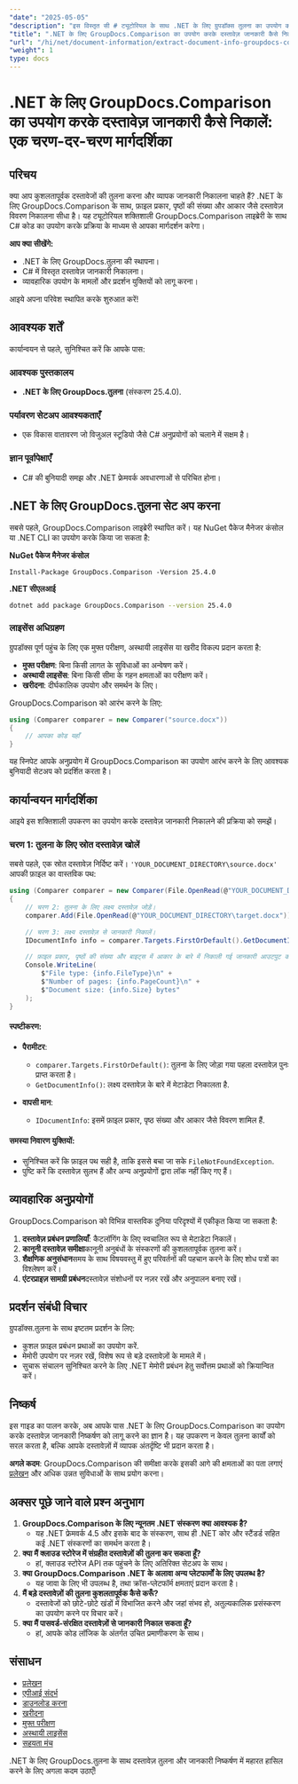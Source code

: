 ```yaml
---
"date": "2025-05-05"
"description": "इस विस्तृत सी # ट्यूटोरियल के साथ .NET के लिए ग्रुपडॉक्स तुलना का उपयोग करके फ़ाइल प्रकार, पृष्ठ गणना और आकार जैसी दस्तावेज़ जानकारी को कैसे निकालें, जानें।"
"title": ".NET के लिए GroupDocs.Comparison का उपयोग करके दस्तावेज़ जानकारी कैसे निकालें एक व्यापक गाइड"
"url": "/hi/net/document-information/extract-document-info-groupdocs-comparison-net/"
"weight": 1
type: docs
---
```

# .NET के लिए GroupDocs.Comparison का उपयोग करके दस्तावेज़ जानकारी कैसे निकालें: एक चरण-दर-चरण मार्गदर्शिका

## परिचय

क्या आप कुशलतापूर्वक दस्तावेजों की तुलना करना और व्यापक जानकारी निकालना चाहते हैं? .NET के लिए GroupDocs.Comparison के साथ, फ़ाइल प्रकार, पृष्ठों की संख्या और आकार जैसे दस्तावेज़ विवरण निकालना सीधा है। यह ट्यूटोरियल शक्तिशाली GroupDocs.Comparison लाइब्रेरी के साथ C# कोड का उपयोग करके प्रक्रिया के माध्यम से आपका मार्गदर्शन करेगा।

**आप क्या सीखेंगे:**
- .NET के लिए GroupDocs.तुलना की स्थापना।
- C# में विस्तृत दस्तावेज़ जानकारी निकालना।
- व्यावहारिक उपयोग के मामलों और प्रदर्शन युक्तियों को लागू करना।

आइये अपना परिवेश स्थापित करके शुरुआत करें!

## आवश्यक शर्तें

कार्यान्वयन से पहले, सुनिश्चित करें कि आपके पास:

### आवश्यक पुस्तकालय
- **.NET के लिए GroupDocs.तुलना** (संस्करण 25.4.0).

### पर्यावरण सेटअप आवश्यकताएँ
- एक विकास वातावरण जो विजुअल स्टूडियो जैसे C# अनुप्रयोगों को चलाने में सक्षम है।

### ज्ञान पूर्वापेक्षाएँ
- C# की बुनियादी समझ और .NET फ्रेमवर्क अवधारणाओं से परिचित होना।

## .NET के लिए GroupDocs.तुलना सेट अप करना

सबसे पहले, GroupDocs.Comparison लाइब्रेरी स्थापित करें। यह NuGet पैकेज मैनेजर कंसोल या .NET CLI का उपयोग करके किया जा सकता है:

**NuGet पैकेज मैनेजर कंसोल**
```plaintext
Install-Package GroupDocs.Comparison -Version 25.4.0
```

**\.NET सीएलआई**
```bash
dotnet add package GroupDocs.Comparison --version 25.4.0
```

### लाइसेंस अधिग्रहण
ग्रुपडॉक्स पूर्ण पहुंच के लिए एक मुफ्त परीक्षण, अस्थायी लाइसेंस या खरीद विकल्प प्रदान करता है:
- **मुफ्त परीक्षण**: बिना किसी लागत के सुविधाओं का अन्वेषण करें।
- **अस्थायी लाइसेंस**: बिना किसी सीमा के गहन क्षमताओं का परीक्षण करें।
- **खरीदना**: दीर्घकालिक उपयोग और समर्थन के लिए।

GroupDocs.Comparison को आरंभ करने के लिए:
```csharp
using (Comparer comparer = new Comparer("source.docx"))
{
    // आपका कोड यहाँ
}
```
यह स्निपेट आपके अनुप्रयोग में GroupDocs.Comparison का उपयोग आरंभ करने के लिए आवश्यक बुनियादी सेटअप को प्रदर्शित करता है।

## कार्यान्वयन मार्गदर्शिका

आइये इस शक्तिशाली उपकरण का उपयोग करके दस्तावेज़ जानकारी निकालने की प्रक्रिया को समझें।

### चरण 1: तुलना के लिए स्रोत दस्तावेज़ खोलें

सबसे पहले, एक स्रोत दस्तावेज़ निर्दिष्ट करें। `'YOUR_DOCUMENT_DIRECTORY\source.docx'` आपकी फ़ाइल का वास्तविक पथ:
```csharp
using (Comparer comparer = new Comparer(File.OpenRead(@"YOUR_DOCUMENT_DIRECTORY\source.docx")))
{
    // चरण 2: तुलना के लिए लक्ष्य दस्तावेज़ जोड़ें।
    comparer.Add(File.OpenRead(@"YOUR_DOCUMENT_DIRECTORY\target.docx"));
    
    // चरण 3: लक्ष्य दस्तावेज़ से जानकारी निकालें।
    IDocumentInfo info = comparer.Targets.FirstOrDefault().GetDocumentInfo();
    
    // फ़ाइल प्रकार, पृष्ठों की संख्या और बाइट्स में आकार के बारे में निकाली गई जानकारी आउटपुट करें
    Console.WriteLine(
        $"File type: {info.FileType}\n" +
        $"Number of pages: {info.PageCount}\n" +
        $"Document size: {info.Size} bytes"
    );
}
```
#### स्पष्टीकरण:
- **पैरामीटर**:
  - `comparer.Targets.FirstOrDefault()`: तुलना के लिए जोड़ा गया पहला दस्तावेज़ पुनः प्राप्त करता है।
  - `GetDocumentInfo()`: लक्ष्य दस्तावेज़ के बारे में मेटाडेटा निकालता है.

- **वापसी मान**: 
  - `IDocumentInfo`: इसमें फ़ाइल प्रकार, पृष्ठ संख्या और आकार जैसे विवरण शामिल हैं.

#### समस्या निवारण युक्तियों:
- सुनिश्चित करें कि फ़ाइल पथ सही है, ताकि इससे बचा जा सके `FileNotFoundException`.
- पुष्टि करें कि दस्तावेज़ सुलभ हैं और अन्य अनुप्रयोगों द्वारा लॉक नहीं किए गए हैं।

## व्यावहारिक अनुप्रयोगों

GroupDocs.Comparison को विभिन्न वास्तविक दुनिया परिदृश्यों में एकीकृत किया जा सकता है:
1. **दस्तावेज़ प्रबंधन प्रणालियाँ**: कैटलॉगिंग के लिए स्वचालित रूप से मेटाडेटा निकालें।
2. **कानूनी दस्तावेज़ समीक्षा**कानूनी अनुबंधों के संस्करणों की कुशलतापूर्वक तुलना करें।
3. **शैक्षणिक अनुसंधान**समय के साथ विषयवस्तु में हुए परिवर्तनों की पहचान करने के लिए शोध पत्रों का विश्लेषण करें।
4. **एंटरप्राइज़ सामग्री प्रबंधन**दस्तावेज़ संशोधनों पर नज़र रखें और अनुपालन बनाए रखें।

## प्रदर्शन संबंधी विचार

ग्रुपडॉक्स.तुलना के साथ इष्टतम प्रदर्शन के लिए:
- कुशल फ़ाइल प्रबंधन प्रथाओं का उपयोग करें.
- मेमोरी उपयोग पर नज़र रखें, विशेष रूप से बड़े दस्तावेज़ों के मामले में।
- सुचारू संचालन सुनिश्चित करने के लिए .NET मेमोरी प्रबंधन हेतु सर्वोत्तम प्रथाओं को क्रियान्वित करें।

## निष्कर्ष

इस गाइड का पालन करके, अब आपके पास .NET के लिए GroupDocs.Comparison का उपयोग करके दस्तावेज़ जानकारी निष्कर्षण को लागू करने का ज्ञान है। यह उपकरण न केवल तुलना कार्यों को सरल करता है, बल्कि आपके दस्तावेज़ों में व्यापक अंतर्दृष्टि भी प्रदान करता है।

**अगले कदम**: GroupDocs.Comparison की समीक्षा करके इसकी आगे की क्षमताओं का पता लगाएं [प्रलेखन](https://docs.groupdocs.com/comparison/net/) और अधिक उन्नत सुविधाओं के साथ प्रयोग करना।

## अक्सर पूछे जाने वाले प्रश्न अनुभाग

1. **GroupDocs.Comparison के लिए न्यूनतम .NET संस्करण क्या आवश्यक है?**
   - यह .NET फ्रेमवर्क 4.5 और इसके बाद के संस्करण, साथ ही .NET कोर और स्टैंडर्ड सहित कई .NET संस्करणों का समर्थन करता है।
2. **क्या मैं क्लाउड स्टोरेज में संग्रहीत दस्तावेज़ों की तुलना कर सकता हूँ?**
   - हां, क्लाउड स्टोरेज API तक पहुंचने के लिए अतिरिक्त सेटअप के साथ।
3. **क्या GroupDocs.Comparison .NET के अलावा अन्य प्लेटफार्मों के लिए उपलब्ध है?**
   - यह जावा के लिए भी उपलब्ध है, तथा क्रॉस-प्लेटफॉर्म क्षमताएं प्रदान करता है।
4. **मैं बड़े दस्तावेज़ों की तुलना कुशलतापूर्वक कैसे करूँ?**
   - दस्तावेजों को छोटे-छोटे खंडों में विभाजित करने और जहां संभव हो, अतुल्यकालिक प्रसंस्करण का उपयोग करने पर विचार करें।
5. **क्या मैं पासवर्ड-संरक्षित दस्तावेज़ों से जानकारी निकाल सकता हूँ?**
   - हां, आपके कोड लॉजिक के अंतर्गत उचित प्रमाणीकरण के साथ।

## संसाधन

- [प्रलेखन](https://docs.groupdocs.com/comparison/net/)
- [एपीआई संदर्भ](https://reference.groupdocs.com/comparison/net/)
- [डाउनलोड करना](https://releases.groupdocs.com/comparison/net/)
- [खरीदना](https://purchase.groupdocs.com/buy)
- [मुफ्त परीक्षण](https://releases.groupdocs.com/comparison/net/)
- [अस्थायी लाइसेंस](https://purchase.groupdocs.com/temporary-license/)
- [सहयता मंच](https://forum.groupdocs.com/c/comparison/)

.NET के लिए GroupDocs.तुलना के साथ दस्तावेज़ तुलना और जानकारी निष्कर्षण में महारत हासिल करने के लिए अगला कदम उठाएँ!